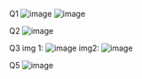 Q1 
![image](https://github.com/user-attachments/assets/6baae5ea-c967-4277-a6fc-03e1a13161a6)
![image](https://github.com/user-attachments/assets/8506d635-4555-4925-9730-1769b24c288d)

Q2 
![image](https://github.com/user-attachments/assets/39de34c7-60ae-4351-a79d-2bdb73d7c5cf)

Q3
img 1:
![image](https://github.com/user-attachments/assets/4f7c4fad-aaf9-4f65-a665-73fba62c50f5)
img2:
![image](https://github.com/user-attachments/assets/a0d1dfe6-c20f-4aff-9c2a-d88b9d6eba71)

Q5 
![image](https://github.com/user-attachments/assets/72fc7064-57c2-4244-9ba7-adb2aa5e8f86)
